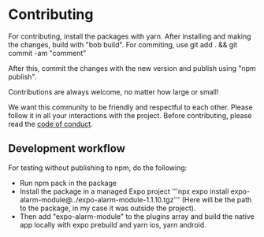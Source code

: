 # Contributing

For contributing, install the packages with yarn.
After installing and making the changes, build with "bob build".
For commiting, use git add . && git commit -am "comment"

After this, commit the changes with the new version and publish using "npm publish".


Contributions are always welcome, no matter how large or small!

We want this community to be friendly and respectful to each other. Please follow it in all your interactions with the project. Before contributing, please read the [code of conduct](./CODE_OF_CONDUCT.md).

## Development workflow

For testing without publishing to npm, do the following:

- Run npm pack in the package
- Install the package in a managed Expo project '''npx expo install expo-alarm-module@../expo-alarm-module-1.1.10.tgz''' (Here will be the path to the package, in my case it was outside the project).
- Then add "expo-alarm-module" to the plugins array and build the native app locally with expo prebuild and yarn ios, yarn android.